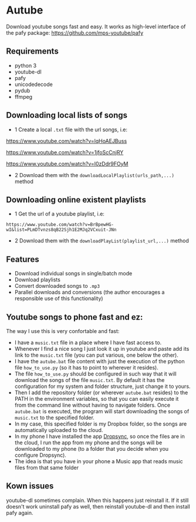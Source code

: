 # Autube
Download youtube songs fast and easy. It works as high-level interface of the pafy package: https://github.com/mps-youtube/pafy

## Requirements
- python 3
- youtube-dl
- pafy
- unicodedecode
- pydub
- ffmpeg

## Downloading local lists of songs
- 1 Create a local `.txt` file with the url songs, i.e:

https://www.youtube.com/watch?v=lqHoAEJBuss

https://www.youtube.com/watch?v=1jfoScCnjRY

https://www.youtube.com/watch?v=I0zDdr9FOyM

- 2 Download them with the `downloadLocalPlaylist(urls_path,...)` method

## Downloading online existent playlists
- 1 Get the url of a youtube playlist, i.e:

`https://www.youtube.com/watch?v=BrBpewHG-wI&list=PLmDTvnzs8qB22Sjh1E2MJq2VCxuit-JNn`

- 2 Download them with the `downloadPlayList(playlist_url,...)` method

## Features
- Download individual songs in single/batch mode
- Download playlists
- Convert downloaded songs to `.mp3`
- Parallel downloads and conversions (the author encourages a responsible use of this functionality)

## Youtube songs to phone fast and ez:
The way I use this is very confortable and fast:
- I have a `music.txt` file in a place where I have fast access to.
- Whenever I find a nice song I just look it up in youtube and paste add its link to the `music.txt` file (you can put various, one below the other).
- I have the `autube.bat` file content with just the execution of the python file `how_to_use.py` (so it has to point to wherever it resides).
- The file `how_to_use.py` should be configured in such way that it will download the songs of the file `music.txt`. By default it has the configuration for my system and folder structure, just change it to yours.
- Then I add the repository folder (or wherever `autube.bat` resides) to the PATH in the environment variables, so that you can easily execute it from the command line without having to navigate folders. Once `autube.bat` is executed, the program will start downloading the songs of `music.txt` to the specified folder.
- In my case, this specified folder is my Dropbox folder, so the songs are automatically uploaded to the cloud.
- In my phone I have installed the app [Dropsync](https://play.google.com/store/apps/details?id=com.ttxapps.dropsync&hl=es), so once the files are in the cloud, I run the app from my phone and the songs will be downloaded to my phone (to a folder that you decide when you configure Dropsync).
- The idea is that you have in your phone a Music app that reads music files from that same folder

## Kown issues
youtube-dl sometimes complain. When this happens just reinstall it. If it still doesn't work uninstall pafy as well, then reinstall youtube-dl and then install pafy again.